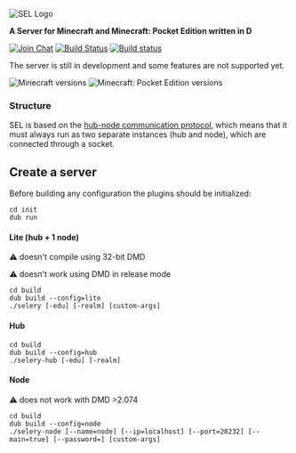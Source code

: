 ![SEL Logo](https://i.imgur.com/cTu1FE5.png)

**A Server for Minecraft and Minecraft: Pocket Edition written in D**

[![Join Chat](https://badges.gitter.im/Join%20Chat.svg)](https://gitter.im/sel-project/Lobby)
[![Build Status](https://travis-ci.org/sel-project/selery.svg?branch=master)](https://travis-ci.org/sel-project/selery)
[![Build status](https://ci.appveyor.com/api/projects/status/9siwvb0p8l9yhx77?svg=true)](https://ci.appveyor.com/project/Kripth/sel-server)

The server is still in development and some features are not supported yet.

![Minecraft versions](https://img.shields.io/badge/Minecraft-1.10%20--%201.12-brightgreen.svg)
![Minecraft: Pocket Edition versions](https://img.shields.io/badge/Minecraft%3A%20Pocket%20Edition-1.1-brightgreen.svg)

### Structure

SEL is based on the [hub-node communication protocol](https://sel-utils.github.io/protocol/hncom), which means that it must always run as two separate instances (hub and node), which are connected through a socket.

## Create a server

Before building any configuration the plugins should be initialized:
```
cd init
dub run
```

#### Lite (hub + 1 node)

:warning: doesn't compile using 32-bit DMD

:warning: doesn't work using DMD in release mode

```
cd build
dub build --config=lite
./selery [-edu] [-realm] [custom-args]
```

#### Hub

```
cd build
dub build --config=hub
./selery-hub [-edu] [-realm]
```

#### Node

:warning: does not work with DMD >2.074

```
cd build
dub build --config=node
./selery-node [--name=node] [--ip=localhost] [--port=28232] [--main=true] [--password=] [custom-args]
```
